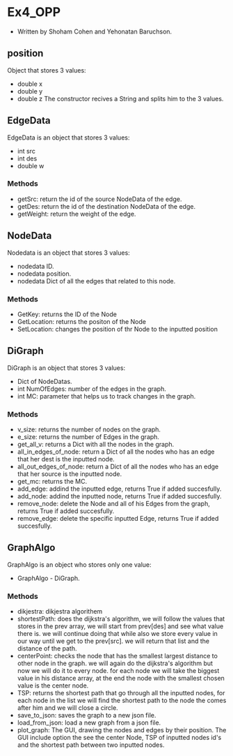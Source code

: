 # Ex4_OPP

* Written by Shoham Cohen and Yehonatan Baruchson.
## position
Object that stores 3 values:
* double x
* double y
* double z
The constructor recives a String and splits him to the 3 values.

## EdgeData
EdgeData is an object that stores 3 values:
* int src
* int des
* double w

### Methods
* getSrc: return the id of the source NodeData of the edge.
* getDes: return the id of the destination NodeData of the edge.
* getWeight: return the weight of the edge.

## NodeData

Nodedata is an object that stores 3 values:
* nodedata ID.
* nodedata position.
* nodedata Dict of all the edges that related to this node.

### Methods
* GetKey: returns the ID of the Node
* GetLocation: returns the positon of the Node
* SetLocation: changes the position of thr Node to the inputted position

## DiGraph

DiGraph is an object that stores 3 values:
* Dict of NodeDatas.
* int NumOfEdges: number of the edges in the graph.
* int MC: parameter that helps us to track changes in the graph.

### Methods
* v_size: returns the number of nodes on the graph.
* e_size: returns the number of Edges in the graph.
* get_all_v: returns a Dict with all the nodes in the graph.
* all_in_edges_of_node: return a Dict of all the nodes who has an edge that her dest is the inputted node.
* all_out_edges_of_node: return a Dict of all the nodes who has an edge that her source is the inputted node.
* get_mc: returns the MC.
* add_edge: addind the inputted edge, returns True if added succesfully.
* add_node: addind the inputted node, returns True if added succesfully.
* remove_node: delete the Node and all of his Edges from the graph, returns True if added succesfully.
* remove_edge: delete the specific inputted Edge, returns True if added succesfully.

## GraphAlgo

GraphAlgo is an object who stores only one value:
* GraphAlgo - DiGraph.

### Methods

* dikjestra: dikjestra algorithem
* shortestPath: does the dijkstra's algorithm, we will follow the values that stores in the prev array, we will start from prev[des] and see what value there is.
we will continue doing that while also we store every value in our way until we get to the prev[src]. we will return that list and the distance of the path.
* centerPoint: checks the node that has the smallest largest distance to other node in the graph.
we will again do the dijkstra's algorithm but now we will do it to every node. for each node we will take the biggest value in his distance array,
at the end the node with the smallest chosen value is the center node.
* TSP: returns the shortest path that go through all the inputted nodes, for each node in the list we will find the shortest path to the node the comes after him and we will close a circle.
* save_to_json: saves the graph to a new json file.
* load_from_json: load a new graph from a json file.
* plot_graph: The GUI, drawing the nodes and edges by their position. The GUI include option the see the center Node, TSP of inputted nodes id's and the shortest path between two inputted nodes.
